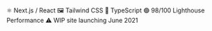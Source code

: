 ⚛ Next.js / React
🖼 Tailwind CSS
🧠 TypeScript
🟢 98/100 Lighthouse Performance
⚠ WIP site launching June 2021
